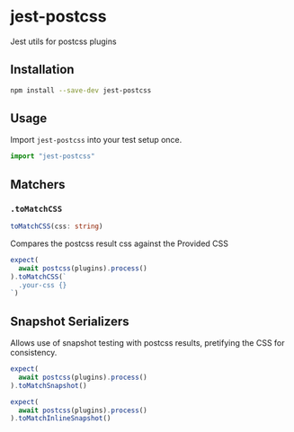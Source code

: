 # jest-postcss
Jest utils for postcss plugins

## Installation

```bash
npm install --save-dev jest-postcss
```

## Usage
Import `jest-postcss` into your test setup once.

```js
import "jest-postcss"
```

## Matchers

### `.toMatchCSS`

```ts
toMatchCSS(css: string)
```

Compares the postcss result css against the Provided CSS

```js
expect(
  await postcss(plugins).process()
).toMatchCSS(`
  .your-css {}
`)
```

## Snapshot Serializers

Allows use of snapshot testing with postcss results, pretifying the CSS for consistency.

```js
expect(
  await postcss(plugins).process()
).toMatchSnapshot()
```

```js
expect(
  await postcss(plugins).process()
).toMatchInlineSnapshot()
```
